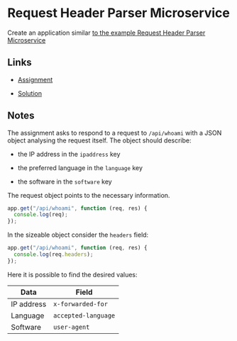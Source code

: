 # Request Header Parser Microservice

Create an application similar [to the example Request Header Parser Microservice](https://request-header-parser-microservice.freecodecamp.rocks/)

## Links

- [Assignment](https://www.freecodecamp.org/learn/apis-and-microservices/apis-and-microservices-projects/request-header-parser-microservice)

- [Solution](https://replit.com/@borntofrappe/boilerplate-project-headerparser)

## Notes

The assignment asks to respond to a request to `/api/whoami` with a JSON object analysing the request itself. The object should describe:

- the IP address in the `ipaddress` key

- the preferred language in the `language` key

- the software in the `software` key

The request object points to the necessary information.

```js
app.get("/api/whoami", function (req, res) {
  console.log(req);
});
```

In the sizeable object consider the `headers` field:

```js
app.get("/api/whoami", function (req, res) {
  console.log(req.headers);
});
```

Here it is possible to find the desired values:

| Data       | Field               |
| ---------- | ------------------- |
| IP address | `x-forwarded-for`   |
| Language   | `accepted-language` |
| Software   | `user-agent`        |
